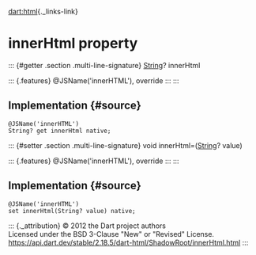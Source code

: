 [dart:html](../../dart-html/dart-html-library){._links-link}

innerHtml property
==================

::: {#getter .section .multi-line-signature}
[String](../../dart-core/string-class)? innerHtml

::: {.features}
\@JSName(\'innerHTML\'), override
:::
:::

Implementation {#source}
--------------

``` {.language-dart data-language="dart"}
@JSName('innerHTML')
String? get innerHtml native;
```

::: {#setter .section .multi-line-signature}
void innerHtml=([String](../../dart-core/string-class)? value)

::: {.features}
\@JSName(\'innerHTML\'), override
:::
:::

Implementation {#source}
--------------

``` {.language-dart data-language="dart"}
@JSName('innerHTML')
set innerHtml(String? value) native;
```

::: {._attribution}
© 2012 the Dart project authors\
Licensed under the BSD 3-Clause \"New\" or \"Revised\" License.\
<https://api.dart.dev/stable/2.18.5/dart-html/ShadowRoot/innerHtml.html>
:::

